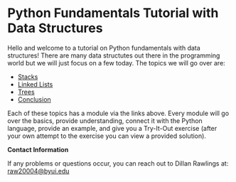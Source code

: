 # Python Fundamentals Tutorial with Data Structures

Hello and welcome to a tutorial on Python fundamentals with data structures! There are many data structutes out there in the programming world but we will just focus on a few today. The topics we will go over are:

- [Stacks](1-stacks.md)
- [Linked Lists](2-linkedList.md)
- [Trees](3-trees.md)
- [Conclusion](7-conclusion.md)

Each of these topics has a module via the links above. Every module will go over the basics, provide understanding, connect it with the Python language, provide an example, and give you a Try-It-Out exercise (after your own attempt to the exercise you can view a provided solution).



**Contact Information**

If any problems or questions occur, you can reach out to Dillan Rawlings at: raw20004@byui.edu